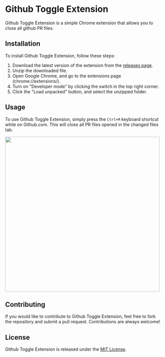 # Github Toggle Extension

Github Toggle Extension is a simple Chrome extension that allows you to close all github PR files.

## Installation

To install Github Toggle Extension, follow these steps:

1. Download the latest version of the extension from the [releases page](https://github.com/niltonvasques/github-pr-chrome-extension/releases).
2. Unzip the downloaded file.
3. Open Google Chrome, and go to the extensions page (chrome://extensions/).
4. Turn on "Developer mode" by clicking the switch in the top right corner.
5. Click the "Load unpacked" button, and select the unzipped folder.

## Usage

To use Github Toggle Extension, simply press the `Ctrl+M` keyboard shortcut while on Github.com.
This will close all PR files opened in the changed files tab.

<img src="https://user-images.githubusercontent.com/2291529/221005673-7de96934-2432-474e-a77d-2889e6e9f074.gif" width="500">


## Contributing

If you would like to contribute to Github Toggle Extension, feel free to fork the repository and submit a pull request. Contributions are always welcome!

## License

Github Toggle Extension is released under the [MIT License](LICENSE).
